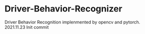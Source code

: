 # Driver-Behavior-Recognizer
Driver Behavior Recognition implenmented by opencv and pytorch.<br/>
2021.11.23 Init commit
